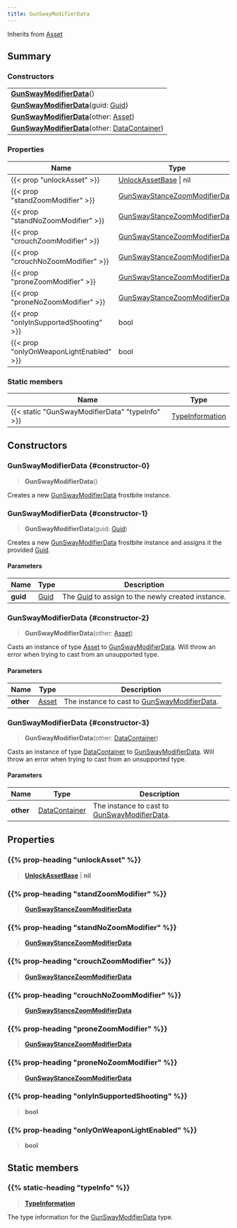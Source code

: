 ```yaml
---
title: GunSwayModifierData
---
```


Inherits from [Asset](/vext/ref/fb/asset)

## Summary

### Constructors

|  |
| --- |
| **[GunSwayModifierData](#constructor-0)**() |
| **[GunSwayModifierData](#constructor-1)**(guid: [Guid](/vext/ref/shared/type/guid)) |
| **[GunSwayModifierData](#constructor-2)**(other: [Asset](/vext/ref/fb/asset)) |
| **[GunSwayModifierData](#constructor-3)**(other: [DataContainer](/vext/ref/shared/type/datacontainer)) |

### Properties

| Name | Type |
| ---- | ---- |
| {{< prop "unlockAsset" >}} | [UnlockAssetBase](/vext/ref/fb/unlockassetbase) \| nil |
| {{< prop "standZoomModifier" >}} | [GunSwayStanceZoomModifierData](/vext/ref/fb/gunswaystancezoommodifierdata) |
| {{< prop "standNoZoomModifier" >}} | [GunSwayStanceZoomModifierData](/vext/ref/fb/gunswaystancezoommodifierdata) |
| {{< prop "crouchZoomModifier" >}} | [GunSwayStanceZoomModifierData](/vext/ref/fb/gunswaystancezoommodifierdata) |
| {{< prop "crouchNoZoomModifier" >}} | [GunSwayStanceZoomModifierData](/vext/ref/fb/gunswaystancezoommodifierdata) |
| {{< prop "proneZoomModifier" >}} | [GunSwayStanceZoomModifierData](/vext/ref/fb/gunswaystancezoommodifierdata) |
| {{< prop "proneNoZoomModifier" >}} | [GunSwayStanceZoomModifierData](/vext/ref/fb/gunswaystancezoommodifierdata) |
| {{< prop "onlyInSupportedShooting" >}} | bool |
| {{< prop "onlyOnWeaponLightEnabled" >}} | bool |

### Static members

| Name | Type |
| ---- | ---- |
| {{< static "GunSwayModifierData" "typeInfo" >}} | [TypeInformation](/vext/ref/shared/type/typeinformation) |

## Constructors

### GunSwayModifierData {#constructor-0}

> **GunSwayModifierData**()

Creates a new [GunSwayModifierData](/vext/ref/fb/gunswaymodifierdata) frostbite instance.

### GunSwayModifierData {#constructor-1}

> **GunSwayModifierData**(guid: [Guid](/vext/ref/shared/type/guid))

Creates a new [GunSwayModifierData](/vext/ref/fb/gunswaymodifierdata) frostbite instance and assigns it the provided [Guid](/vext/ref/shared/type/guid).

#### Parameters

| Name | Type | Description |
| ---- | ---- | ----------- |
| **guid** | [Guid](/vext/ref/shared/type/guid) | The [Guid](/vext/ref/shared/type/guid) to assign to the newly created instance. |

### GunSwayModifierData {#constructor-2}

> **GunSwayModifierData**(other: [Asset](/vext/ref/fb/asset))

Casts an instance of type [Asset](/vext/ref/fb/asset) to [GunSwayModifierData](/vext/ref/fb/gunswaymodifierdata). Will throw an error when trying to cast from an unsupported type.

#### Parameters

| Name | Type | Description |
| ---- | ---- | ----------- |
| **other** | [Asset](/vext/ref/fb/asset) | The instance to cast to [GunSwayModifierData](/vext/ref/fb/gunswaymodifierdata). |

### GunSwayModifierData {#constructor-3}

> **GunSwayModifierData**(other: [DataContainer](/vext/ref/shared/type/datacontainer))

Casts an instance of type [DataContainer](/vext/ref/shared/type/datacontainer) to [GunSwayModifierData](/vext/ref/fb/gunswaymodifierdata). Will throw an error when trying to cast from an unsupported type.

#### Parameters

| Name | Type | Description |
| ---- | ---- | ----------- |
| **other** | [DataContainer](/vext/ref/shared/type/datacontainer) | The instance to cast to [GunSwayModifierData](/vext/ref/fb/gunswaymodifierdata). |

## Properties

### {{% prop-heading "unlockAsset" %}}

> **[UnlockAssetBase](/vext/ref/fb/unlockassetbase)** \| **nil**

### {{% prop-heading "standZoomModifier" %}}

> **[GunSwayStanceZoomModifierData](/vext/ref/fb/gunswaystancezoommodifierdata)**

### {{% prop-heading "standNoZoomModifier" %}}

> **[GunSwayStanceZoomModifierData](/vext/ref/fb/gunswaystancezoommodifierdata)**

### {{% prop-heading "crouchZoomModifier" %}}

> **[GunSwayStanceZoomModifierData](/vext/ref/fb/gunswaystancezoommodifierdata)**

### {{% prop-heading "crouchNoZoomModifier" %}}

> **[GunSwayStanceZoomModifierData](/vext/ref/fb/gunswaystancezoommodifierdata)**

### {{% prop-heading "proneZoomModifier" %}}

> **[GunSwayStanceZoomModifierData](/vext/ref/fb/gunswaystancezoommodifierdata)**

### {{% prop-heading "proneNoZoomModifier" %}}

> **[GunSwayStanceZoomModifierData](/vext/ref/fb/gunswaystancezoommodifierdata)**

### {{% prop-heading "onlyInSupportedShooting" %}}

> **bool**

### {{% prop-heading "onlyOnWeaponLightEnabled" %}}

> **bool**

## Static members

### {{% static-heading "typeInfo" %}}

> **[TypeInformation](/vext/ref/shared/type/typeinformation)**

The type information for the [GunSwayModifierData](/vext/ref/fb/gunswaymodifierdata) type.

